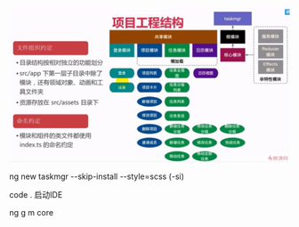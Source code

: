 ![](/assets/360截图20171026114108225.jpg)

ng new taskmgr --skip-install --style=scss    (-si)

code .    启动IDE

ng g m core